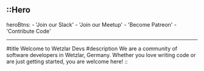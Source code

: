 ::Hero
---

heroBtns:
    - 'Join  our Slack'
    - 'Join our Meetup'
    - 'Become Patreon'
    - 'Contribute Code'

---
#title
Welcome to Wetzlar Devs
#description
We are a community of software developers in Wetzlar, Germany. Whether
you love writing code or are just getting started, you are welcome
here!
::
